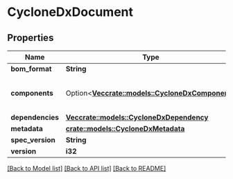 # CycloneDxDocument

## Properties

Name | Type | Description | Notes
------------ | ------------- | ------------- | -------------
**bom_format** | **String** |  | 
**components** | Option<[**Vec<crate::models::CycloneDxComponent>**](CycloneDxComponent.md)> | A list of included software components | [optional]
**dependencies** | [**Vec<crate::models::CycloneDxDependency>**](CycloneDxDependency.md) |  | 
**metadata** | [**crate::models::CycloneDxMetadata**](CycloneDxMetadata.md) |  | 
**spec_version** | **String** |  | 
**version** | **i32** |  | 

[[Back to Model list]](../README.md#documentation-for-models) [[Back to API list]](../README.md#documentation-for-api-endpoints) [[Back to README]](../README.md)


